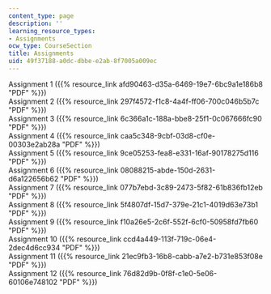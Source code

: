 ```yaml
---
content_type: page
description: ''
learning_resource_types:
- Assignments
ocw_type: CourseSection
title: Assignments
uid: 49f37188-a0dc-dbbe-e2ab-8f7005a009ec
---
```


Assignment 1 ({{% resource_link afd90463-d35a-6469-19e7-6bc9a1e186b8 "PDF" %}})  
Assignment 2 ({{% resource_link 297f4572-f1c8-4a4f-ff06-700c046b5b7c "PDF" %}})  
Assignment 3 ({{% resource_link 6c366a1c-188a-bbe8-25f1-0c067666fc90 "PDF" %}})  
Assignment 4 ({{% resource_link caa5c348-9cbf-03d8-cf0e-00303e2ab28a "PDF" %}})  
Assignment 5 ({{% resource_link 9ce05253-fea8-e331-16af-90178275d116 "PDF" %}})  
Assignment 6 ({{% resource_link 08088215-abde-150d-2631-d6a122656b62 "PDF" %}})  
Assignment 7 ({{% resource_link 077b7ebd-3c89-2473-5f82-61b836fb12eb "PDF" %}})  
Assignment 8 ({{% resource_link 5f4807df-15d7-379e-21c1-4019d63e73b1 "PDF" %}})  
Assignment 9 ({{% resource_link f10a26e5-2c6f-552f-6cf0-50958fd7fb60 "PDF" %}})  
Assignment 10 ({{% resource_link ccd4a449-113f-719c-06e4-2dec4d6cc934 "PDF" %}})  
Assignment 11 ({{% resource_link 21ec9fb3-16b8-cabb-a7e2-b731e853f08e "PDF" %}})  
Assignment 12 ({{% resource_link 76d82d9b-0f8f-c1e0-5e06-60106e748102 "PDF" %}})